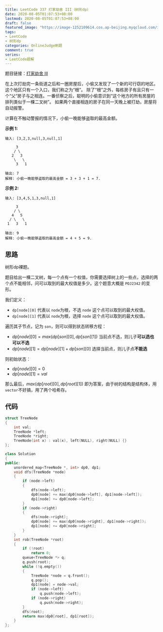 ```yaml
---
title: LeetCode 337 打家劫舍 III（树形dp）
date: 2020-08-05T01:07:53+08:00
lastmod: 2020-08-05T01:07:53+08:00
draft: false
featured_image: "https://image-1252109614.cos.ap-beijing.myqcloud.com/img/20210508221015.png"
tags:
- LeetCode
- 树形dp
categories: OnlineJudge刷题
comment: true
series:
- LeetCode题解
---
```


题目链接：[打家劫舍 III](https://leetcode-cn.com/problems/house-robber-iii/)

在上次打劫完一条街道之后和一圈房屋后，小偷又发现了一个新的可行窃的地区。这个地区只有一个入口，我们称之为“根”。 除了“根”之外，每栋房子有且只有一个“父“房子与之相连。一番侦察之后，聪明的小偷意识到“这个地方的所有房屋的排列类似于一棵二叉树”。 如果两个直接相连的房子在同一天晚上被打劫，房屋将自动报警。

计算在不触动警报的情况下，小偷一晚能够盗取的最高金额。

**示例 1:**

```
输入: [3,2,3,null,3,null,1]

     3
    / \
   2   3
    \   \ 
     3   1

输出: 7 
解释: 小偷一晚能够盗取的最高金额 = 3 + 3 + 1 = 7.
```

**示例 2:**

```
输入: [3,4,5,1,3,null,1]

     3
    / \
   4   5
  / \   \ 
 1   3   1

输出: 9
解释: 小偷一晚能够盗取的最高金额 = 4 + 5 = 9.
```

## 思路

树形dp裸题。

题目给出一棵二叉树，每一个点有一个权值，你需要选择树上的一些点，选择的两个点不能相邻，问可以取到的最大权值是多少。这个题意大概是 `POJ2342` 的变形。

我们定义：

- `dp[node][0]` 代表以 `node`为根，不选 `node` 这个点可以取到的最大权值。
- `dp[node][1]` 代表以 `node`为根，选择 `node` 这个点可以取到的最大权值。

遍历其子节点，记为 `son`，则可以得到状态转移方程：

- $dp[node][0]=max(dp[son][0],dp[son][1])$ 当前点不选，则儿子**可以选也可以不选**
- $dp[node][1]=dp[node][1]+dp[son][0]$ 选择当前点，则儿子点**不能选**

则初始状态：

- $dp[node][0]=0$
- $dp[node][1]=val$

那么最后，$max(dp[root][0],dp[root][1])$ 即为答案，由于树的结构是结构体，用 `vector`不好搞，用了两个哈希存。

## 代码

```cpp
struct TreeNode
{
    int val;
    TreeNode *left;
    TreeNode *right;
    TreeNode(int x) : val(x), left(NULL), right(NULL) {}
};

class Solution
{
public:
    unordered_map<TreeNode *, int> dp0, dp1;
    void dfs(TreeNode *node)
    {
        if (node->left)
        {
            dfs(node->left);
            dp0[node] += max(dp0[node->left], dp1[node->left]);
            dp1[node] += dp0[node->left];
        }
        if (node->right)
        {
            dfs(node->right);
            dp0[node] += max(dp0[node->right], dp1[node->right]);
            dp1[node] += dp0[node->right];
        }
    }
    int rob(TreeNode *root)
    {
        if (!root)
            return 0;
        queue<TreeNode *> q;
        q.push(root);
        while (!q.empty())
        {
            TreeNode *node = q.front();
            q.pop();
            dp1[node] = node->val;
            if (node->left)
                q.push(node->left);
            if (node->right)
                q.push(node->right);
        }
        dfs(root);
        return max(dp0[root], dp1[root]);
    }
};
```
